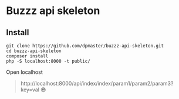 Buzzz api skeleton
=========

Install
-------
```
git clone https://github.com/dpmaster/buzzz-api-skeleton.git
cd buzzz-api-skeleton
composer install
php -S localhost:8000 -t public/
```
Open localhost
>http://localhost:8000/api/index/index/param1/param2/param3?key=val
:sunglasses:
